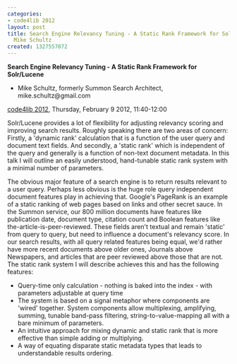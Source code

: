 ```yaml
---
categories:
- code4lib 2012
layout: post
title: Search Engine Relevancy Tuning - A Static Rank Framework for Solr/Lucene -
  Mike Schultz
created: 1327557072
---
```

<strong>Search Engine Relevancy Tuning - A Static Rank Framework for Solr/Lucene</strong>
<ul>
<li>Mike Schultz, formerly Summon Search Architect, mike.schultz@gmail.com</li>
</ul
<p><a href="/conference/2012">code4lib 2012</a>, Thursday, February 9 2012, 11:40-12:00</p>
<p>
Solr/Lucene provides a lot of flexibility for adjusting relevancy scoring and improving search results. Roughly speaking there are two areas of concern: Firstly, a 'dynamic rank' calculation that is a function of the user query and document text fields. And secondly, a 'static rank' which is independent of the query and generally is a function of non-text document metadata. In this talk I will outline an easily understood, hand-tunable static rank system with a minimal number of parameters.
</p>
<p>
The obvious major feature of a search engine is to return results relevant to a user query. Perhaps less obvious is the huge role query independent document features play in achieving that. Google's PageRank is an example of a static ranking of web pages based on links and other secret sauce. In the Summon service, our 800 million documents have features like publication date, document type, citation count and Boolean features like the-article-is-peer-reviewed. These fields aren't textual and remain 'static' from query to query, but need to influence a document's relevancy score. In our search results, with all query related features being equal, we'd rather have more recent documents above older ones, Journals above Newspapers, and articles that are peer reviewed above those that are not. The static rank system I will describe achieves this and has the following features:
<ul>
<li>Query-time only calculation - nothing is baked into the index - with parameters adjustable at query time</li>
<li>The system is based on a signal metaphor where components are 'wired' together. System components allow multiplexing, amplifying, summing, tunable band-pass filtering, string-to-value-mapping all with a bare minimum of parameters.</li>
<li>An intuitive approach for mixing dynamic and static rank that is more effective than simple adding or multiplying.</li>
<li>A way of equating disparate static metadata types that leads to understandable results ordering.</li>
</ul>
</p>
